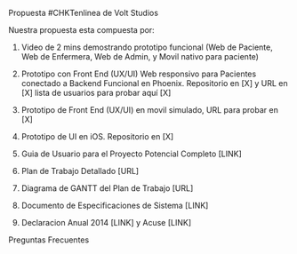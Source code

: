 Propuesta #CHKTenlinea de Volt Studios

Nuestra propuesta esta compuesta por:

1. Video de 2 mins demostrando prototipo funcional (Web de Paciente, Web de Enfermera, Web de Admin, y Movil nativo para paciente)

2. Prototipo  con Front End (UX/UI) Web responsivo para Pacientes conectado a Backend Funcional en Phoenix. Repositorio en [X] y URL en [X] lista de usuarios para probar aquí [X]

3. Prototipo de Front End (UX/UI) en movil simulado, URL para probar en [X]

4. Prototipo de UI en iOS. Repositorio en [X]

5. Guia de Usuario para el Proyecto Potencial Completo [LINK]

6. Plan de Trabajo Detallado [URL]

7. Diagrama de GANTT del Plan de Trabajo [URL]

8. Documento de Especificaciones de Sistema [LINK]

9. Declaracion Anual 2014 [LINK] y Acuse  [LINK] 



Preguntas Frecuentes
